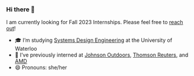 ### Hi there 👋

I am currently looking for Fall 2023 Internships. Please feel free to [reach out](https://www.linkedin.com/in/tongyinhan/)!

- 🎓 I’m studying [Systems Design Engineering](https://uwaterloo.ca/future-students/programs/systems-design-engineering) at the University of Waterloo
- 🌱 I’ve previously interned at [Johnson Outdoors](https://www.johnsonoutdoors.com/), [Thomson Reuters](https://www.thomsonreuters.com/en.html), and [AMD](https://www.amd.com/en)
- 😄 Pronouns: she/her
